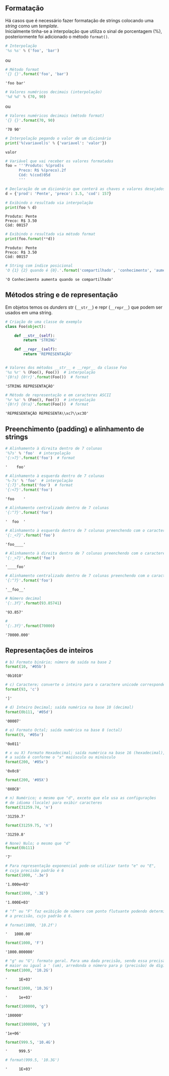 ## Formatação

Há casos que é necessário fazer formatação de strings colocando uma *string*
como um *template*.  
Inicialmente tinha-se a interpolação que utiliza o sinal de porcentagem (%),
posteriormente foi adicionado o método `format()`.

```python
# Interpolação
'%s %s' % ('foo', 'bar')
```

ou

```python
# Método format
'{} {}'.format('foo', 'bar')    
```

```
'foo bar'
```

```python
# Valores numéricos decimais (interpolação)
'%d %d' % (70, 90)
```

ou

```python
# Valores numéricos decimais (método format)
'{} {}'.format(70, 90)    
```

```
'70 90'    
```

```python
# Interpolação pegando o valor de um dicionário
print('%(variavel)s' % {'variavel': 'valor'})
```

```
valor
```

```python
# Variável que vai receber os valores formatados
foo = '''Produto: %(prod)s
      Preco: R$ %(preco).2f
      Cód: %(cod)05d
      '''

# Declaração de um dicionário que conterá as chaves e valores desejados
d = {'prod': 'Pente', 'preco': 3.5, 'cod': 157}

# Exibindo o resultado via interpolação
print(foo % d)
```

```
Produto: Pente
Preco: R$ 3.50
Cód: 00157
```

```python
# Exibindo o resultado via método format
print(foo.format(**d))
```

```
Produto: Pente
Preco: R$ 3.50
Cód: 00157
```

```python
# String com índice posicional
'O {1} {2} quando é {0}.'.format('compartilhado', 'conhecimento', 'aumenta')
```

```
'O Conhecimento aumenta quando se compartilhado'
```

## Métodos string e de representação

Em objetos temos os *dunders* str (`__str__`) e repr (`__repr__`) que podem
ser usados em uma string.

```python
# Criação de uma classe de exemplo
class Foo(object):

    def __str__(self):
        return 'STRING'

    def __repr__(self):
        return 'REPRESENTAÇÃO'


# Valores dos métodos __str__ e __repr__ da classe Foo
'%s %r' % (Foo(), Foo())  # interpolação
'{0!s} {0!r}'.format(Foo())  # format
```

```
'STRING REPRESENTAÇÃO'
```

```python
# Método de representação e em caracteres ASCII
'%r %a' % (Foo(), Foo())  # interpolação
'{0!r} {0!a}'.format(Foo())  # format
```

```
'REPRESENTAÇÃO REPRESENTA\\xc7\\xc3O'
```

## Preenchimento (padding) e alinhamento de strings

```python
# Alinhamento à direita dentro de 7 colunas
'%7s' % 'foo'  # interpolação
'{:>7}'.format('foo')  # format
```

```
'    foo'
```

```python
# Alinhamento à esquerda dentro de 7 colunas
'%-7s' % 'foo'  # interpolação
'{:7}'.format('foo')  # format
'{:<7}'.format('foo')
```

```
'foo    '
```

```python
# Alinhamento centralizado dentro de 7 colunas
'{:^7}'.format('foo')
```

```
'  foo  '
```

```python
# Alinhamento à esquerda dentro de 7 colunas preenchendo com o caractere "_"
'{:_<7}'.format('foo')
```

```
'foo____'
```

```python
# Alinhamento à direita dentro de 7 colunas preenchendo com o caractere "_"
'{:_>7}'.format('foo')
```

```
'____foo'
```

```python
# Alinhamento centralizado dentro de 7 colunas preenchendo com o caractere "_"
'{:^7}'.format('foo')
```

```
'__foo__'
```

```python
# Número decimal
'{:.3f}'.format(93.85741)
```

```
'93.857'
```

```python
# 
'{:.3f}'.format(70000)
```

```
'70000.000'
```

## Representações de inteiros

```python
# b) Formato binário; número de saída na base 2
format(10, '#05b')
```

```
'0b1010'
```

```python
# c) Caractere; converte o inteiro para o caractere unicode correspondente
format(93, 'c')
```

```
']'
```

```python
# d) Inteiro Decimal; saída numérica na base 10 (decimal)
format(0b111, '#05d')
```

```
'00007'
```

```python
# o) Formato Octal; saída numérica na base 8 (octal)
format(9, '#05o')
```

```
'0o011'
```

```python
# x ou X) Formato Hexadecimal; saída numérica na base 16 (hexadecimal),
# a saída é conforme o "x" maiúsculo ou minúsculo
format(200, '#05x')
```

```
'0x0c8'
```

```python
format(200, '#05X')
```

```
'0X0C8'
```

```python
# n) Numérico; o mesmo que "d", exceto que ele usa as configurações
# de idioma (locale) para exibir caracteres
format(31259.74, 'n')
```

```
'31259.7'
```

```python
format(31259.75, 'n')
```

```
'31259.8'
```

```python
# None) Nulo; o mesmo que "d"
format(0b111)
```

```
'7'
```

```python
# Para representação exponencial pode-se utilizar tanto "e" ou "E",
# cuja precisão padrão é 6
format(1000, '.3e')
```

```
'1.000e+03'
```

```python
format(1000, '.3E')
```

```
'1.000E+03'
```

```python
# "f" ou "F" faz exibição de número com ponto flutuante podendo determinar
# a precisão, cujo padrão é 6.
```

```python
# format(1000, '10.2f')
```

```
'   1000.00'
```

```python
format(1000, 'F')
```

```
'1000.000000'
```

```python
# "g" ou "G"; formato geral. Para uma dada precisão, sendo essa precisão
# maior ou igual a ' (um), arredonda o número para p (precisão) de dígitos significantes
format(1000, '10.2G')
```

```
'     1E+03'
```

```python
format(1000, '10.3G')
```

```
'     1e+03'
```

```python
format(100000, 'g')
```

```
'100000'
```

```python
format(1000000, 'g')
```

```
'1e+06'
```

```python
format(999.5, '10.4G')
```

```
'     999.5'
```

```python
# format(999.5, '10.3G')
```

```
'     1E+03'
```